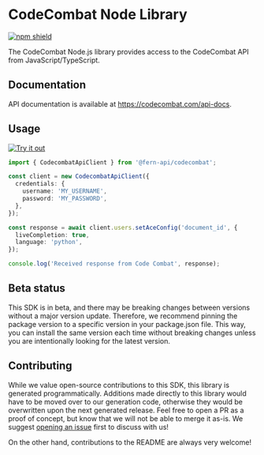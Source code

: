 # CodeCombat Node Library

[![npm shield](https://img.shields.io/npm/v/@fern-api/codecombat)](https://www.npmjs.com/package/@fern-api/codecombat)

The CodeCombat Node.js library provides access to the CodeCombat API from JavaScript/TypeScript.

## Documentation

API documentation is available at https://codecombat.com/api-docs.

## Usage

[![Try it out](https://developer.stackblitz.com/img/open_in_stackblitz.svg)](https://stackblitz.com/edit/typescript-example-using-sdk-built-with-fern-zrfb4p?file=app.ts)

```typescript
import { CodecombatApiClient } from '@fern-api/codecombat';

const client = new CodecombatApiClient({
  credentials: {
    username: 'MY_USERNAME',
    password: 'MY_PASSWORD',
  },
});

const response = await client.users.setAceConfig('document_id', {
  liveCompletion: true,
  language: 'python',
});

console.log('Received response from Code Combat', response);
```

## Beta status

This SDK is in beta, and there may be breaking changes between versions without a major version update. Therefore, we recommend pinning the package version to a specific version in your package.json file. This way, you can install the same version each time without breaking changes unless you are intentionally looking for the latest version.

## Contributing

While we value open-source contributions to this SDK, this library is generated programmatically. Additions made directly to this library would have to be moved over to our generation code, otherwise they would be overwritten upon the next generated release. Feel free to open a PR as a proof of concept, but know that we will not be able to merge it as-is. We suggest [opening an issue](https://github.com/fern-codecombat/codecombat-node/issues) first to discuss with us!

On the other hand, contributions to the README are always very welcome!
